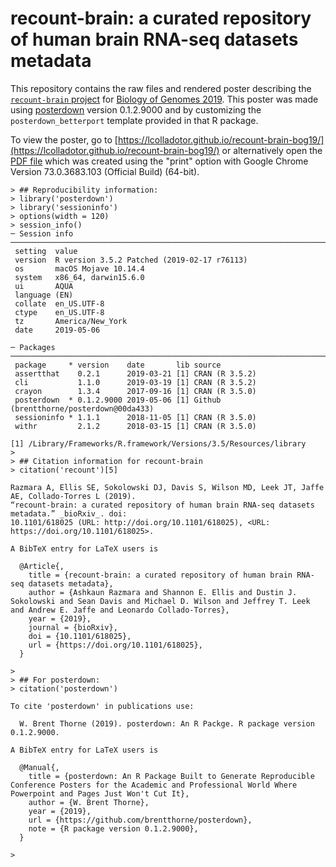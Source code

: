 recount-brain: a curated repository of human brain RNA-seq datasets metadata
============================================================================

This repository contains the raw files and rendered poster describing the [`recount-brain` project](https://github.com/LieberInstitute/recount-brain) for [Biology of Genomes 2019](https://meetings.cshl.edu/meetings.aspx?meet=GENOME&year=19). This poster was made using [posterdown](https://github.com/brentthorne/posterdown) version 0.1.2.9000 and by customizing the `posterdown_betterport` template provided in that R package. 

To view the poster, go to [https://lcolladotor.github.io/recount-brain-bog19/](https://lcolladotor.github.io/recount-brain-bog19/) or alternatively open the [PDF file](recount-brain-bog19.pdf) which was created using the "print" option with Google Chrome Version 73.0.3683.103 (Official Build) (64-bit).


```{r}
> ## Reproducibility information:
> library('posterdown')
> library('sessioninfo')
> options(width = 120)
> session_info()
─ Session info ───────────────────────────────────────────────────────────────────────────────────────────────────────
 setting  value                                      
 version  R version 3.5.2 Patched (2019-02-17 r76113)
 os       macOS Mojave 10.14.4                       
 system   x86_64, darwin15.6.0                       
 ui       AQUA                                       
 language (EN)                                       
 collate  en_US.UTF-8                                
 ctype    en_US.UTF-8                                
 tz       America/New_York                           
 date     2019-05-06                                 

─ Packages ───────────────────────────────────────────────────────────────────────────────────────────────────────────
 package     * version    date       lib source                                 
 assertthat    0.2.1      2019-03-21 [1] CRAN (R 3.5.2)                         
 cli           1.1.0      2019-03-19 [1] CRAN (R 3.5.2)                         
 crayon        1.3.4      2017-09-16 [1] CRAN (R 3.5.0)                         
 posterdown  * 0.1.2.9000 2019-05-06 [1] Github (brentthorne/posterdown@00da433)
 sessioninfo * 1.1.1      2018-11-05 [1] CRAN (R 3.5.0)                         
 withr         2.1.2      2018-03-15 [1] CRAN (R 3.5.0)                         

[1] /Library/Frameworks/R.framework/Versions/3.5/Resources/library
> 
> ## Citation information for recount-brain
> citation('recount')[5]

Razmara A, Ellis SE, Sokolowski DJ, Davis S, Wilson MD, Leek JT, Jaffe AE, Collado-Torres L (2019).
“recount-brain: a curated repository of human brain RNA-seq datasets metadata.” _bioRxiv_. doi:
10.1101/618025 (URL: http://doi.org/10.1101/618025), <URL: https://doi.org/10.1101/618025>.

A BibTeX entry for LaTeX users is

  @Article{,
    title = {recount-brain: a curated repository of human brain RNA-seq datasets metadata},
    author = {Ashkaun Razmara and Shannon E. Ellis and Dustin J. Sokolowski and Sean Davis and Michael D. Wilson and Jeffrey T. Leek and Andrew E. Jaffe and Leonardo Collado-Torres},
    year = {2019},
    journal = {bioRxiv},
    doi = {10.1101/618025},
    url = {https://doi.org/10.1101/618025},
  }

> 
> ## For posterdown:
> citation('posterdown')

To cite 'posterdown' in publications use:

  W. Brent Thorne (2019). posterdown: An R Packge. R package version 0.1.2.9000.

A BibTeX entry for LaTeX users is

  @Manual{,
    title = {posterdown: An R Package Built to Generate Reproducible Conference Posters for the Academic and Professional World Where Powerpoint and Pages Just Won't Cut It},
    author = {W. Brent Thorne},
    year = {2019},
    url = {https://github.com/brentthorne/posterdown},
    note = {R package version 0.1.2.9000},
  }

> 
```
